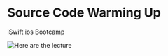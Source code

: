 # Source Code Warming Up

iSwift ios Bootcamp

![Here are the lecture](https://iswift.vercel.app/playground/warmingup)